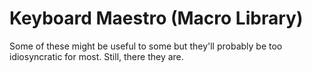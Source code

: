 # Keyboard Maestro (Macro Library)

Some of these might be useful to some but they'll probably be too idiosyncratic for most.
Still, there they are.
